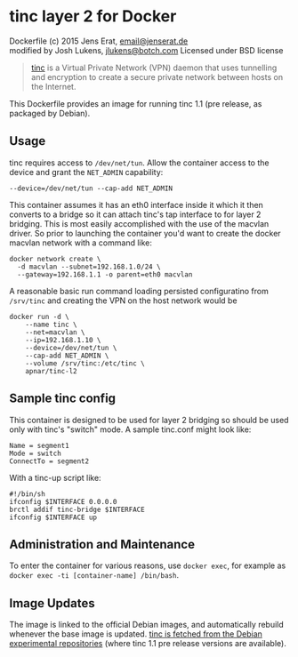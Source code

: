 # tinc layer 2 for Docker

Dockerfile (c) 2015 Jens Erat, email@jenserat.de  
modified by Josh Lukens, jlukens@botch.com
Licensed under BSD license

> [tinc](http://www.tinc-vpn.org) is a Virtual Private Network (VPN) daemon that uses tunnelling and encryption to create a secure private network between hosts on the Internet.

This Dockerfile provides an image for running tinc 1.1 (pre release, as packaged by Debian).

## Usage

tinc requires access to `/dev/net/tun`. Allow the container access to the device and grant the `NET_ADMIN` capability:

    --device=/dev/net/tun --cap-add NET_ADMIN

This container assumes it has an eth0 interface inside it which it then converts to a bridge so it can attach tinc's tap interface to for layer 2 bridging.  This is most easily accomplished with the use of the macvlan driver.  So prior to launching the container you'd want to create the docker macvlan network with a command like:

    docker network create \
      -d macvlan --subnet=192.168.1.0/24 \
      --gateway=192.168.1.1 -o parent=eth0 macvlan

A reasonable basic run command loading persisted configuratino from `/srv/tinc` and creating the VPN on the host network would be

    docker run -d \
        --name tinc \
        --net=macvlan \
        --ip=192.168.1.10 \
        --device=/dev/net/tun \
        --cap-add NET_ADMIN \
        --volume /srv/tinc:/etc/tinc \
        apnar/tinc-l2 

## Sample tinc config

This container is designed to be used for layer 2 bridging so should be used only with tinc's "switch" mode.  A sample tinc.conf might look like:

    Name = segment1
    Mode = switch
    ConnectTo = segment2

With a tinc-up script like:

    #!/bin/sh
    ifconfig $INTERFACE 0.0.0.0
    brctl addif tinc-bridge $INTERFACE
    ifconfig $INTERFACE up

## Administration and Maintenance

To enter the container for various reasons, use `docker exec`, for example as `docker exec -ti [container-name] /bin/bash`.

## Image Updates

The image is linked to the official Debian images, and automatically rebuild whenever the base image is updated. [tinc is fetched from the Debian experimental repositories](https://packages.debian.org/experimental/tinc) (where tinc 1.1 pre release versions are available).
